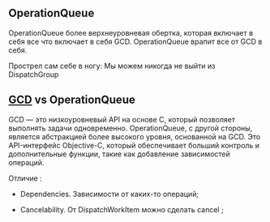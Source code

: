 ## OperationQueue

OperationQueue более верхнеуровневая обертка, которая включает в себя все что включает в себя GCD. OperationQueue врапит все от GCD в себя.

Прострел сам себе в ногу: Мы можем никогда не выйти из DispatchGroup   

## [GCD](./3.2.3%20GCD.md) vs OperationQueue

GCD — это низкоуровневый API на основе C, который позволяет выполнять задачи одновременно. OperationQueue, с другой стороны, является абстракцией более высокого уровня, основанной на GCD. Это API-интерфейс Objective-C, который обеспечивает больший контроль и дополнительные функции, такие как добавление зависимостей операций.

Отличие : 

* Dependencies. Зависимости от каких-то операций;

* Сancelability. От DispatchWorkItem можно сделать cancel  ;



